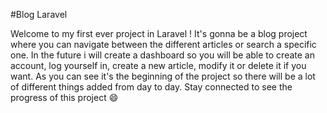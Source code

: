 #Blog Laravel

Welcome to my first ever project in Laravel !
It's gonna be a blog project where you can navigate between the different articles or search a specific one.
In the future i will create a dashboard so you will be able to create an account, log yourself in, create a new article, modify it or delete it if you want.
As you can see it's the beginning of the project so there will be a lot of different things added from day to day.
Stay connected to see the progress of this project :smile: